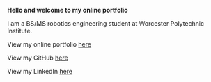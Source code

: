 **Hello and welcome to my online portfolio**

I am a BS/MS robotics engineering student at Worcester Polytechnic Institute. 

View my online portfolio [here](https://bgsimpson.wixsite.com/brandon)

View my GitHub [here](https://github.com/vermontolympian)

View my LinkedIn [here](www.linkedin.com/in/brandon-g-simpson)
